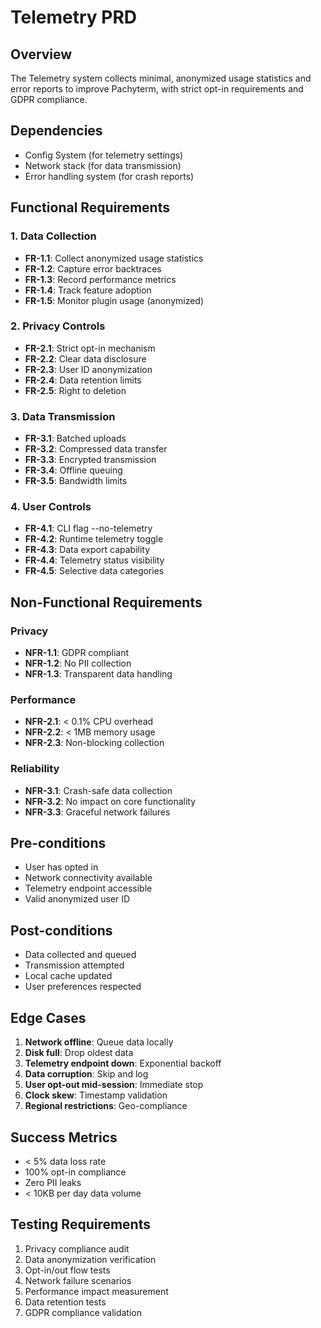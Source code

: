 # Telemetry PRD

## Overview
The Telemetry system collects minimal, anonymized usage statistics and error reports to improve Pachyterm, with strict opt-in requirements and GDPR compliance.

## Dependencies
- Config System (for telemetry settings)
- Network stack (for data transmission)
- Error handling system (for crash reports)

## Functional Requirements

### 1. Data Collection
- **FR-1.1**: Collect anonymized usage statistics
- **FR-1.2**: Capture error backtraces
- **FR-1.3**: Record performance metrics
- **FR-1.4**: Track feature adoption
- **FR-1.5**: Monitor plugin usage (anonymized)

### 2. Privacy Controls
- **FR-2.1**: Strict opt-in mechanism
- **FR-2.2**: Clear data disclosure
- **FR-2.3**: User ID anonymization
- **FR-2.4**: Data retention limits
- **FR-2.5**: Right to deletion

### 3. Data Transmission
- **FR-3.1**: Batched uploads
- **FR-3.2**: Compressed data transfer
- **FR-3.3**: Encrypted transmission
- **FR-3.4**: Offline queuing
- **FR-3.5**: Bandwidth limits

### 4. User Controls
- **FR-4.1**: CLI flag --no-telemetry
- **FR-4.2**: Runtime telemetry toggle
- **FR-4.3**: Data export capability
- **FR-4.4**: Telemetry status visibility
- **FR-4.5**: Selective data categories

## Non-Functional Requirements

### Privacy
- **NFR-1.1**: GDPR compliant
- **NFR-1.2**: No PII collection
- **NFR-1.3**: Transparent data handling

### Performance
- **NFR-2.1**: < 0.1% CPU overhead
- **NFR-2.2**: < 1MB memory usage
- **NFR-2.3**: Non-blocking collection

### Reliability
- **NFR-3.1**: Crash-safe data collection
- **NFR-3.2**: No impact on core functionality
- **NFR-3.3**: Graceful network failures

## Pre-conditions
- User has opted in
- Network connectivity available
- Telemetry endpoint accessible
- Valid anonymized user ID

## Post-conditions
- Data collected and queued
- Transmission attempted
- Local cache updated
- User preferences respected

## Edge Cases
1. **Network offline**: Queue data locally
2. **Disk full**: Drop oldest data
3. **Telemetry endpoint down**: Exponential backoff
4. **Data corruption**: Skip and log
5. **User opt-out mid-session**: Immediate stop
6. **Clock skew**: Timestamp validation
7. **Regional restrictions**: Geo-compliance

## Success Metrics
- < 5% data loss rate
- 100% opt-in compliance
- Zero PII leaks
- < 10KB per day data volume

## Testing Requirements
1. Privacy compliance audit
2. Data anonymization verification
3. Opt-in/out flow tests
4. Network failure scenarios
5. Performance impact measurement
6. Data retention tests
7. GDPR compliance validation